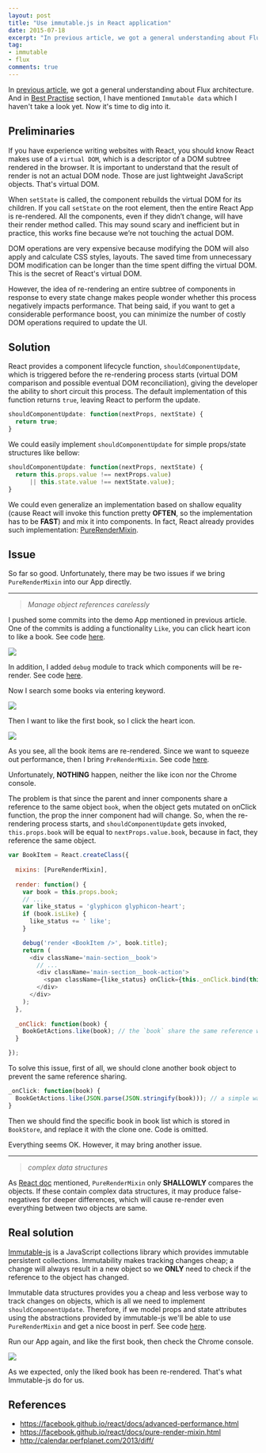 ```yaml
---
layout: post
title: "Use immutable.js in React application"
date: 2015-07-18
excerpt: "In previous article, we got a general understanding about Flux architecture. And in Best Practise section, I have mentioned Immutable data which I haven't take a look yet. Now it's time to dig into it."
tag:
- immutable
- flux
comments: true
---
```


In [previous article](http://just4fun.github.io/hexo-blog/2015/05/12/flux-architecture/), we got a general understanding about Flux architecture. And in [Best Practise](http://just4fun.github.io/hexo-blog/2015/05/12/flux-architecture/#Best_Practise) section, I have mentioned `Immutable data` which I haven't take a look yet. Now it's time to dig into it.

<!-- more -->

## Preliminaries

If you have experience writing websites with React, you should know React makes use of a `virtual DOM`, which is a descriptor of a DOM subtree rendered in the browser. It is important to understand that the result of render is not an actual DOM node. Those are just lightweight JavaScript objects. That's virtual DOM.

When `setState` is called, the component rebuilds the virtual DOM for its children. If you call `setState` on the root element, then the entire React App is re-rendered. All the components, even if they didn’t change, will have their render method called. This may sound scary and inefficient but in practice, this works fine because we’re not touching the actual DOM.

DOM operations are very expensive because modifying the DOM will also apply and calculate CSS styles, layouts. The saved time from unnecessary DOM modification can be longer than the time spent diffing the virtual DOM. This is the secret of React's virtual DOM.

However, the idea of re-rendering an entire subtree of components in response to every state change makes people wonder whether this process negatively impacts performance. That being said, if you want to get a considerable performance boost, you can minimize the number of costly DOM operations required to update the UI.

## Solution

React provides a component lifecycle function, `shouldComponentUpdate`, which is triggered before the re-rendering process starts (virtual DOM comparison and possible eventual DOM reconciliation), giving the developer the ability to short circuit this process. The default implementation of this function returns `true`, leaving React to perform the update.
```javascript
shouldComponentUpdate: function(nextProps, nextState) {
  return true;
}
```

We could easily implement `shouldComponentUpdate` for simple props/state structures like bellow:
```javascript
shouldComponentUpdate: function(nextProps, nextState) {
  return this.props.value !== nextProps.value) 
      || this.state.value !== nextState.value);
}
```

We could even generalize an implementation based on shallow equality (cause React will invoke this function pretty **OFTEN**, so the implementation has to be **FAST**) and mix it into components. In fact, React already provides such implementation: [PureRenderMixin](https://facebook.github.io/react/docs/pure-render-mixin.html).

## Issue

So far so good. 
Unfortunately, there may be two issues if we bring `PureRenderMixin` into our App directly.

---
> *Manage object references carelessly*

I pushed some commits into the demo App mentioned in previous article. One of the commits is adding a functionality `Like`, you can click heart icon to like a book. See code [here](https://github.com/just4fun/classics/commit/c010dc4cbacc021c45594720955a73664b28deec).

![](https://user-images.githubusercontent.com/7512625/28053738-97f42330-6644-11e7-9ea6-40b53b349aae.jpg)

In addition, I added `debug` module to track which components will be re-render. See code [here](https://github.com/just4fun/classics/commit/f2915ad12d644f8691ab6ee309b7e8ceb1c9aedf).

Now I search some books via entering keyword.

![](https://user-images.githubusercontent.com/7512625/28053741-986e5eb6-6644-11e7-9302-06df2deffee3.jpg)

Then I want to like the first book, so I click the heart icon.

![](https://user-images.githubusercontent.com/7512625/28053740-9834ca8e-6644-11e7-8f45-eec6567df6be.jpg)

As you see, all the book items are re-rendered. Since we want to squeeze out performance, then I bring `PreRenderMixin`. See code [here](https://github.com/just4fun/classics/commit/6ff882cd9c4913d92d9c4b7dbfc5e447f1df598e).

Unfortunately, **NOTHING** happen, neither the like icon nor the Chrome console.

The problem is that since the parent and inner components share a reference to the same object `book`, when the object gets mutated on onClick function, the prop the inner component had will change. So, when the re-rendering process starts, and `shouldComponentUpdate` gets invoked, `this.props.book` will be equal to `nextProps.value.book`, because in fact, they reference the same object.
```javascript
var BookItem = React.createClass({
  
  mixins: [PureRenderMixin],
  
  render: function() {
    var book = this.props.book;
    // ...
    var like_status = 'glyphicon glyphicon-heart';
    if (book.isLike) {
      like_status += ' like';
    }

    debug('render <BookItem />', book.title);
    return (
      <div className='main-section__book'>
        // ...
        <div className='main-section__book-action'>
          <span className={like_status} onClick={this._onClick.bind(this, book)}></span>
        </div>
      </div>
    );
  },
  
  _onClick: function(book) {
    BookGetActions.like(book); // the `book` share the same reference with `this.props.book`
  }

});
```

To solve this issue, first of all, we should clone another book object to prevent the same reference sharing.
```javascript
_onClick: function(book) {
  BookGetActions.like(JSON.parse(JSON.stringify(book))); // a simple way to clone
}
```

Then we should find the specific book in book list which is stored in `BookStore`, and replace it with the clone one. Code is omitted.

Everything seems OK. However, it may bring another issue.   

---
> *complex data structures*

As [React doc](https://facebook.github.io/react/docs/pure-render-mixin.html) mentioned, `PureRenderMixin` only **SHALLOWLY** compares the objects. If these contain complex data structures, it may produce false-negatives for deeper differences, which will cause re-render even everything between two objects are same.

## Real solution

[Immutable-js](https://github.com/facebook/immutable-js) is a JavaScript collections library which provides immutable persistent collections. Immutability makes tracking changes cheap; a change will always result in a new object so we **ONLY** need to check if the reference to the object has changed.

Immutable data structures provides you a cheap and less verbose way to track changes on objects, which is all we need to implement `shouldComponentUpdate`. Therefore, if we model props and state attributes using the abstractions provided by immutable-js we'll be able to use `PureRenderMixin` and get a nice boost in perf. See code [here](https://github.com/just4fun/classics/commit/ce3474f2b6d40a6a5c6e1e1b3d56681f5ca2b95f).

Run our App again, and like the first book, then check the Chrome console.

![](https://user-images.githubusercontent.com/7512625/28053739-98231c44-6644-11e7-90a5-f9422ba9ce0c.jpg)

As we expected, only the liked book has been re-rendered. That's what Immutable-js do for us.

## References

- https://facebook.github.io/react/docs/advanced-performance.html
- https://facebook.github.io/react/docs/pure-render-mixin.html
- http://calendar.perfplanet.com/2013/diff/
